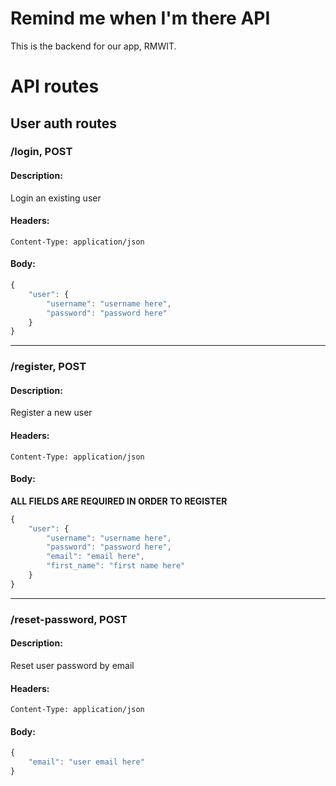 # Remind me when I'm there API

This is the backend for our app, RMWIT.

# API routes

## User auth routes

### **/login**, POST
#### Description:

Login an existing user

#### Headers:
    Content-Type: application/json

#### Body:

```javascript
{
    "user": {
        "username": "username here",
        "password": "password here"
    }
}
```
----------

### **/register**, POST
#### Description:

Register a new user

#### Headers:
    Content-Type: application/json

#### Body:
**ALL FIELDS ARE REQUIRED IN ORDER TO REGISTER**
```javascript
{
	"user": {
		"username": "username here",
		"password": "password here",
		"email": "email here",
		"first_name": "first name here"
	}
}
```
----------

### **/reset-password**, POST

#### Description:

Reset user password by email

#### Headers:
    Content-Type: application/json

#### Body:

```javascript
{
    "email": "user email here"
}
```